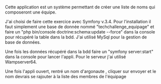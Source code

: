 Cette application est un système permettant de créer une liste de noms qui composeront une équipe. 

J'ai choisi de faire cette exercice avec Symfony v.3.4. Pour l'installation il faut simplement une base de donnée nommé "techchallenge_equipage" et faire un "php bin/console doctrine:schema:update --force" dans la console pour récupéré la table dans la bdd. J'ai utilisé MySql pour la gestion de base de données. 

Une fois les données récupéré dans la bdd faire un "symfony server:start" dans la console pour lancer l'appli. Pour le serveur j'ai utilisé Wampserver64. 

Une fois l'appli ouvert, rentré un nom d'argonaute , cliquer sur envoyer et le nom devrais se rajouter à la liste des membres de l'équipage
